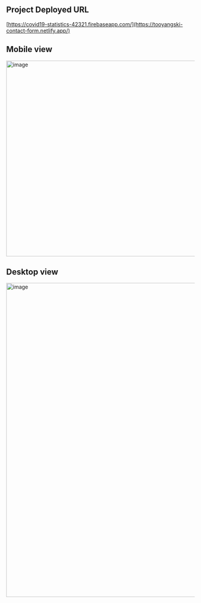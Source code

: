 
## Project Deployed URL
[https://covid19-statistics-42321.firebaseapp.com/](https://tooyangski-contact-form.netlify.app/)

## Mobile view
<img width="524" alt="image" src="https://github.com/user-attachments/assets/52acb1e3-90c3-4054-bc28-946972722040">

## Desktop view
<img width="841" alt="image" src="https://github.com/user-attachments/assets/f2480332-ced4-4a89-a4b2-d22884f93fb6">

